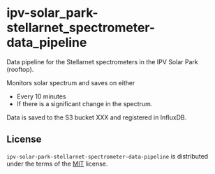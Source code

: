 # ipv-solar_park-stellarnet_spectrometer-data_pipeline

Data pipeline for the Stellarnet spectrometers in the IPV Solar Park (rooftop).

Monitors solar spectrum and saves on either
+ Every 10 minutes
+ If there is a significant change in the spectrum.

Data is saved to the S3 bucket XXX and registered in InfluxDB.

## License

`ipv-solar-park-stellarnet-spectrometer-data-pipeline` is distributed under the terms of the [MIT](https://spdx.org/licenses/MIT.html) license.
